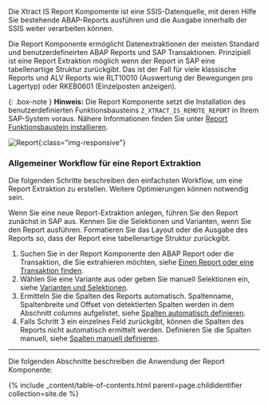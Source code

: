 Die Xtract IS Report Kompomente ist eine SSIS-Datenquelle, mit deren Hilfe Sie bestehende ABAP-Reports ausführen und die Ausgabe innerhalb der SSIS weiter verarbeiten können.

Die Report Komponente ermöglicht Datenextraktionen der meisten Standard und benutzerdefineirten ABAP Reports und SAP Transaktionen. 
Prinzipiell ist eine Report Extraktion möglich wenn der Report in SAP eine tabellenartige Struktur zurückgibt. 
Das ist der Fall für viele klassische Reports und ALV Reports wie RLT10010 (Auswertung der Bewegungen pro Lagertyp) oder RKEB0601 (Einzelposten anzeigen).

{: .box-note }
**Hinweis:** Die Report Komponente setzt die Installation des benutzerdefinierten Funktionsbausteins `Z_XTRACT_IS_REMOTE_REPORT` in Ihrem SAP-System voraus. Nähere Informationen finden Sie unter [Report Funktionsbaustein installieren](./sap-customizing/report-funktionsbaustein-installieren).

![Report](/img/content/Report.png){:class="img-responsive"}

### Allgemeiner Workflow für eine Report Extraktion

Die folgenden Schritte beschreiben den einfachsten Workflow, um eine Report Extraktion zu erstellen.
Weitere Optimierungen können notwendig sein.

Wenn Sie eine neue Report-Extraktion anlegen, führen Sie den Report zunächst in SAP aus.
Kennen Sie die Selektionen und Varianten, wenn Sie den Report ausführen.
Formatieren Sie das Layout oder die Ausgabe des Reports so, dass der Report eine tabellenartige Struktur zurückgibt.

1. Suchen Sie in der Report Komponente den ABAP Report oder die Transaktion, die Sie extrahieren möchten, siehe [Einen Report oder eine Transaktion finden](#einen-report-oder-eine-transaktion-finden).
2. Wählen Sie eine Variante aus oder geben Sie manuell Selektionen ein, siehe [Varianten und Selektionen](./report-variants-and-selections).
3. Ermitteln Sie die Spalten des Reports automatisch. Spaltenname, Spaltenbreite und Offset von detektierten Spalten werden in dem Abschnitt *columns* aufgelistet, siehe [Spalten automatisch definieren](./report-columns-define#spalten-automatisch-definieren).
4. Falls Schritt 3 ein einzelnes Feld zurückgibt, können die Spalten des Reports nicht automatisch ermittelt werden. Definieren Sie die Spalten manuell, siehe [Spalten manuell definieren](./report-columns-define#spalten-manuell-definieren).

***

Die folgenden Abschnitte beschreiben die Anwendung der Report Komponente:


{% include _content/table-of-contents.html parent=page.childidentifier collection=site.de %}